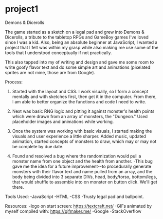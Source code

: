 # project1
Demons &amp; Dicerolls


The game started as a sketch on a legal pad and grew into Demons & Dicerolls, 
a tribute to the tabletop RPGs and GameBoy games I've loved since I was a kid.
Also, being an absolute beginner at JavaScript, I wanted a project that I felt 
was within my grasp while also making me use some of the tools that I understood
conceptually if not practically. 

This also tapped into my of writing and design and gave me some room to 
write goofy flavor text and do some simple art and animations (pixelated 
sprites are not mine, those are from Google).

Process:

1. Started with the layout and CSS. I work visually, so I form a concept
mentally and with sketches first, then get it in the computer. From there,
I am able to better organize the functions and code I need to write. 

2. Next was basic RNG logic and pitting it against monster's health points
which were drawn from an array of monsters, the "Dungeon." Used placeholder
images and animations while working. 

3. Once the system was working with basic visuals, I started making the visuals
and user experience a little sharper. Added music, updated animation, started
concepts of monsters to draw, which may or may not be complete by due date. 

4. Found and resolved a bug where the randomization would pull a monster name
from one object and the health from another. 
  -This bug gave me the idea for a future improvement--to procedurally generate
  monsters with their flavor text and name pulled from an array, and the body
  being divided into 3 separate DIVs, head, body/torso, bottom/legs, that would 
  shuffle to assemble into on monster on button click. We'll get there. 
  

Tools Used:
-JavaScript
-HTML
-CSS
-Trusty legal pad and ballpoint.

Resources:
-logo on start screen: https://textcraft.net/
-GIFs animated by myself compiled with: https://gifmaker.me/
-Google
-StackOverflow

